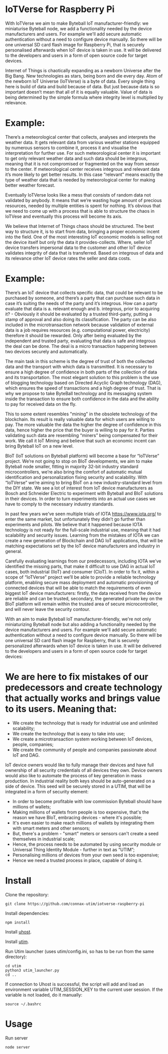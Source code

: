 # IoTVerse for Raspberry Pi
With IoTVerse we aim to make Byteball IoT manufacturer-friendly: we miniaturise Byteball node, we add a functionality needed by the device manufacturers and users. For example we'll add secure automatic authentication without a need to configure device manually. So there will be one universal SD card flash image for Raspberry Pi, that is securely personalised afterwards when IoT device is taken in use. It will be delivered to the developers and users in a form of open source code for target devices.

Internet of Things is chaotically expanding as a newborn Universe after the Big Bang. New technologies as stars, being born and die every day. Atom of the newborn IoT Universe (IoTVerse) is a byte of data. Every single thing here is build of data and build because of data. But just because data is so important doesn’t mean that all of it is equally valuable. Value of data is being determined by the simple formula where integrity level is multiplied by relevance.
# Example: 
There’s a meteorological center that collects, analyses and interprets the weather data. It gets relevant data from various weather stations equipped by numerous sensors to combine it, process it and visualise the interpretation for further use. For such meteorological center it is important to get only relevant weather data and such data should be integrous, meaning that it is not compromised or fragmented on the way from sensor to the center. If meteorological center receives integrous and relevant data it’s more likely to get better results. In this case “relevant” means exactly the type of weather data that is needed by meteorological center for making better weather forecast. 

Eventually IoTVerse looks like a mess that consists of random data not validated by anybody. It means that we’re wasting huge amount of precious resources, needed by multiple entities is spent for nothing. It’s obvious that we need to come up with a process that is able to structure the chaos in IoTVese and eventually this process will become its axis.

We believe that Internet of Things chaos should be structured. The best way to structure it, is to start from data, bringing a proper economic incent into the field. One of the most interesting IoT economic models is selling not the device itself but only the data it provides-collects. Where, seller IoT device transfers impersonal data to the customer and other IoT device validates integrity of data that is transferred. Based on integrous of data and its relevance other IoT device rates the seller and data costs.
# Example: 
There’s an IoT device that collects specific data, that could be relevant to be purchased by someone, and there’s a party that can purchase such data in case it’s suiting the needs of the party and it’s integrous. How can a party evaluate that data is a. relevant enough and b. integrous, prior to acquiring it? - Obviously it should be evaluated by a trusted third-party, putting a stamp of approval and also doing its classification. The party can be also included in the microtransaction network because validation of external data is a job requires resources (e.g. computational power, electricity) therefore it should be rewarded. Only after being evaluated by the independent and trusted party, evaluating that data is safe and integrous the deal can be done. The deal is a micro transaction happening between two devices securely and  automatically.

The main task in this scheme is the degree of trust of both the collected data and the transport with which data is transmitted. It is necessary to ensure a high degree of confidence in both parts of the collection of data and its transportation. The most elegant solution to this problem is the use of blogging technology based on Directed Acyclic Graph technology (DAG), which ensures the speed of transactions and a high degree of trust. That is why we propose to take ByteBall technology and its messaging system inside the transaction to ensure both confidence in the data and the ability to pay for received data on the fly.

This to some extent resembles "mining" in the obsolete technology of the blockchain. Its result is really valuable data for which users are willing to pay. The more valuable the data the higher the degree of confidence in this data, hence higher the price that the buyer is willing to pay for it. Parties validating such data are resembling “miners” being compensated for their work. We call it IoT Mining and believe that such an economic incent can bring Byteball IoT on a new level.

BIoT (IoT solutions on Byteball platform) will become a base for “IoTVerse” project. We’re not going to stop on BIoT developments, we aim to make Byteball node smaller, fitting in majority 32-bit industry standard microcontrollers, we’re also bring the comfort of automatic mutual identification and personalization fixing security and scalability. With “IoTVerse” we’re aiming to bring BIoT on a new industry-standard level from the DIY state. We see a lot of interest from IoT device manufacturers as Bosch and Schneider Electric to experiment with Byteball and BIoT solutions in their devices. In order to turn experiments into an actual use cases we have to comply to the necessary industry standards.

In past few years we’ve seen multiple trials of IOTA https://www.iota.org/ to enter the same market, but unfortunately they didn’t go further than experiments and pilots. We believe that it happened because IOTA technology is not ready for the full-scale industrial use, meaning that it had scalability and security issues. Learning from the mistakes of IOTA we can create a new generation of Blockchain and DAG IoT applications, that will be matching expectations set by the IoT device manufacturers and industry in general.

Carefully evaluating learnings from our predecessors, including IOTA we’ve identified the missing parts, that make it difficult to use DAG in actual IoT cases, both industrial (IIoT) and consumer (CIoT).  In order to fix it, within a scope of “IoTVerse” project we’ll be able to provide a reliable technology platform, enabling secure mass deployment and automatic provisioning of connected devices that will be able to match the requirements of even biggest IoT device manufacturers: firstly, the data received from the device are reliable and can be trusted, secondary, the generated private key on the BIoT platform will remain within the trusted area of secure microcontroller, and will never leave the security contour.

With an aim to make Byteball IoT manufacturer-friendly, we're not only miniaturizing Byteball node but also adding a functionality needed by the device manufacturers and users. For example we'll add secure automatic authentication without a need to configure device manually. So there will be one universal SD card flash image for Raspberry, that is securely personalized afterwards when IoT device is taken in use. It will be delivered to the developers and users in a form of open source code for target devices:

# We are here to fix mistakes of our predecessors and create technology that actually works and brings value to its users. Meaning that:

- We create the technology that is ready for industrial use and unlimited scalability; 
- We create the technology that is easy to take into use; 
- We create a microtransaction system working between IoT devices, people, companies; 
- We create the community of people and companies passionate about IoT and DAG.

IoT device owners would like to fully manage their devices and have full ownership of all security credentials of all devices they own. Device owners would also like to automate the process of key generation in mass production. In industrial reality both keys should be auto-generated on a side of device. This seed will be securely stored in a UTIM, that will be integrated in a form of security element: 

- In order to become profitable with low commission Byteball should have millions of wallets; 
- Making millions of wallets from people is too expensive, that's the reason we have BIoT, embracing devices - where it's possible;
- It's even easier to make reach millions of wallets by integrating them with smart meters and other sensors; 
- But, there's a problem - "smart" meters or sensors can't create a seed themselves in industrial scale; 
- Hence, the process needs to be automated by using security module or Universal Thing Identity Module - further in text as “UTIM”; 
- Personalising millions of devices from your own seed is too expensive; 
- Hence we need a trusted process in place, capable of doing it.

# Install

Clone the repository:

```
git clone https://github.com/connax-utim/iotverse-raspberry-pi
```

Install dependencies:

```
npm install
```

Install [uhost](https://utim.readthedocs.io/en/latest/user/uhost_installation.html).

Install [utim](https://utim.readthedocs.io/en/latest/user/utim_installation.html).

Run Utim launcher (uses utim/config.ini, so has to be run from the same directory):

```
cd utim
python3 utim_launcher.py
cd ..
```

If connection to Uhost is successful, the script will add and load an environment
variable UTIM_SESSION_KEY to the current user session. If the variable is not loaded,
do it manually:

```
source ~/.bashrc
```

# Usage

Run server

```
node server
```
